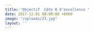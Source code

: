 ```yaml
---
title: 'Objectif  Côte R d’excellence '
date: 2017-12-01 00:00:00 +0000
image: "/uploads/23.jpg"
layout: ''
---
```


